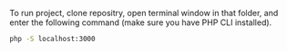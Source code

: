 To run project, clone repositry, open terminal window in that folder, and
enter the following command (make sure you have PHP CLI installed).

```bash
php -S localhost:3000



```
